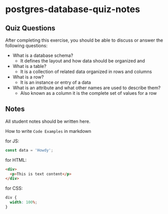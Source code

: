 # postgres-database-quiz-notes

## Quiz Questions

After completing this exercise, you should be able to discuss or answer the following questions:

- What is a database schema?
  - It defines the layout and how data should be organized and
- What is a table?
  - It is a collection of related data organized in rows and columns
- What is a row?
  - It is an instance or entry of a data
- What is an attribute and what other names are used to describe them?
  - Also known as a column it is the complete set of values for a row

## Notes

All student notes should be written here.

How to write `Code Examples` in markdown

for JS:

```javascript
const data = 'Howdy';
```

for HTML:

```html
<div>
  <p>This is text content</p>
</div>
```

for CSS:

```css
div {
  width: 100%;
}
```
